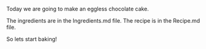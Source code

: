 Today we are going to make an eggless chocolate cake.

The ingredients are in the Ingredients.md file.
The recipe is in the Recipe.md file.

So lets start baking!